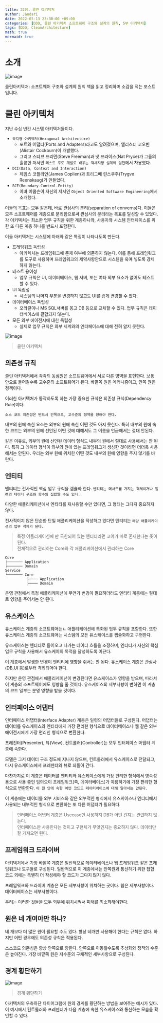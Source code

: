 ```yaml
---
title: 22장. 클린 아키텍처
author: Jandari
date: 2022-05-13 23:30:00 +09:00
categories: [DDD, 클린 아키텍처 소프트웨어 구조와 설계의 원칙, 5부 아키텍처]
tags: [DDD, CleanArchitecture]
math: true
mermaid: true
---
```


# 소개

![image](/assets/img/post/2022-05-14-PPPCleanArchitecture_ch22/1.jpg)

클린아키텍처: 소프트웨어 구조와 설계의 원칙 책을 읽고 정리하며 소감을 적는 포스트입니다.

# 클린 아키텍처

지난 수십 년간 시스템 아키텍처들이다.

* `육각형 아키텍처(Hexagonal Architecture)`
  * 포트와 어댑터(Ports and Adapters)라고도 알려졌으며, 앨리스터 코오빈(Alistair Cockburn)이 개발했다.
  * 그리고 스티브 프리먼(Steve Freeman)과 냇 프라이스(Nat Pryce)가 그들의 훌륭한 저서인 `테스트 주도 개발로 배우는 객체지향 설계와 실천`에서 차용했다.
* `DCI(Data, Context and Interaction)`
  * 제임스 코플리언(James Coplien)과 트리그베 린스쿠주(Trygve Reenskaug)가 만들었다.
* `BCE(Boundary-Control-Entity)`
  * 이바 야콥슨이 자신의 저서인 `Object Oriented Software Engineering`에서 소개했다.

이들의 목표는 모두 같은데, 바로 관심사의 분리(separation of converns)다. 이들은 모두 소프트웨어를 계층으로 분리함으로써 관심사의 분리라는 목표를 달성할 수 있었다. 각 아키텍처는 최소한 업무 규칙을 위한 계층하나와, 사용자와 시스템 인터페이스를 위한 또 다른 계층 하나를 반드시 포함한다.

이들 아키텍처는 시스템에 아래와 같은 특징이 나타나도록 만든다.

* 프레임워크 독립성
  * 아키텍처는 프레임워크에 존재 여부에 의존하지 않는다. 이를 통해 프레임워크를 도구로 사용하며 프레임워크의 제약사항안으로 시스템을 욱여 넣도록 강제하지 않는다.
* 테스트 용이성
  * 업무 규칙은 UI, 데이터베이스, 웹 서버, 또는 여타 외부 요소가 없어도 테스트 할 수 있다.
* UI 독립성
  * 시스템의 나머지 부분을 변경하지 않고도 UI를 쉽게 변경할 수 있다.
* 데이터베이스 독립성
  * 오라클이나 MS SQL서버를 몽고 DB 등으로 교체할 수 있다. 업무 규칙은 데이터베이스에 결합되지 않는다.
* 모든 외부 에이전시에 대한 독립성
  * 실제로 업무 규칙은 외부 세계와의 인터페이스에 대해 전혀 알지 못한다.

![image](/assets/img/post/2022-05-14-PPPCleanArchitecture_ch22/2.jpg)
> 클린 아키텍처

## 의존성 규칙

클린 아키텍처에서 각각의 동심원은 소프트웨어에서 서로 다른 영역을 표현한다. 보통 안으로 들어갈수록 고수준의 소프트웨어가 된다. 바깥쪽 원은 메커니즘이고, 안쪽 원은 정책이다.

이러한 아키텍처가 동작하도록 하는 가장 중요한 규칙은 의존성 규칙(Dependency Rule)이다.

`소스 코드 의존성은 반드시 안쪽으로, 고수준의 정책을 향해야 한다.`

내부의 원에 속한 요소는 외부의 원에 속한 어떤 것도 아지 못한다. 특히 내부의 원에 속한 코드는 외부의 원에 선언된 어떤 것에 대해서도 그 이름을 언급해서는 절대 안된다.

같은 이유로, 외부의 원에 선언된 데이터 형식도 내부의 원에서 절대로 사용해서는 안 된다. 특히 그 데이터 형식이 외부의 원에 있는 프레임워크가 생성한 것이라면 더더욱 사용해서는 안된다. 우리는 외부 원에 위치한 어떤 것도 내부의 원에 영향을 주지 않기를 바란다.

## 엔티티

엔티티는 전사적인 핵심 업무 규칙을 캡슐화 한다. `엔티티는 메서드를 가지는 객체이거나 일련의 데이터 구조와 함수의 집합일 수도 있다.`

다양한 애플리케이션에서 엔티티를 재사용할 수만 있다면, 그 형태는 그다지 중요하지 않다.

전사적이지 않은 단순한 단일 애플리케이션을 작성하고 있다면 엔티티는 `해당 애플리케이션의 업무 객체가 된다.`


> 특정 어플리케이션에 만 국한되어 있는 엔티티라면 코어가 따로 존재한다는 뜻이 된다. <br/>
> 전체적으로 관리하는 Core와 각 애플리케이션에서 관리하는 Core

```
Core
├─────── Application
├─────── Domain
Service
└─────── Core
          ├──── Application
          ├──── Domain
```

운영 관점에서 특정 애플리케이션에 무언가 변경이 필요하더라도 엔티티 계층에는 절대로 영향을 주어서는 안 된다.

## 유스케이스

유스케이스 계층의 소프트웨어는ㄴ 애플리케이션에 특화된 업무 규칙을 포함한다. 또한 유스케이스 계층의 소프트웨어는 시스템의 모든 유스케이스를 캡슐화하고 구현한다.

유스케이스는 엔티티로 들어오고 나가는 데이터 흐름을 조정하며, 엔티티가 자신의 핵심 업무 규칙을 사용해서 유스케이의 목적을 달성하도록 이끈다.

이 계층에서 발생한 변경이 엔티티에 영향을 줘서는 안 된다. 유스케이스 계층은 관심사(DB,UI 등)로부터 격리되어야 한다.

하지만 운영 관점에서 애플리케이션이 변경된다면 유스케이스가 영향을 받으며, 따라서 이 계층의 소프트웨어에도 영향을 줄 것이다. 유스케이스의 세부사항이 변하면 이 계층의 코드 일부는 분명 영향을 받을 것이다.

## 인터페이스 어댑터

인터페이스 어댑터(Interface Adapter) 계층은 일련의 어댑터들로 구성된다. 어댑터는 데이터를 유스케이스와 엔티티에게 가장 편리한 형식으로 데이터베이스나 웹 같은 외부 에이전시에게 가장 편리한 형식으로 변환한다.

프레진터(Presenter), 뷰(View), 컨트롤러(Controller)는 모두 인터페이스 어댑터 계층에 속한다.

모델은 그저 데이터 구조 정도에 지나지 않으며, 컨트롤러에서 유스케이스로 전달되고, 다시 유스케이스에서 프레젠터와 뷰로 되돌아 간다.

마찬가지로 이 계층은 데이터를 엔티티와 유스케이스에게 가장 편리한 형식에서 영속성용으로 사용 중인 임의으이 프레임워크(즉, 데이터베이스)가 이용하기에 가장 편리한 형식으로 변환한다. `이 원 안에 속한 어떤 코드도 데이터베이스에 대해 알아서는 안된다.`

이 계층에는 데이터를 외부 서비스와 같은 외부적인 형식에서 유스케이스나 엔티티에서 사용되는 내부적인 형식으로 변환하는 또 다른 어댑터가 필요하다.

> 인터페이스 어댑터 계층은 Usecase만 사용하지 DB가 어떤 건지는 관련하지 않는다. <br/>
> 인터페이스만 사용한다는 것이고 구현체가 무엇인지는 중요하지 않다. 데이터만 잘 가져오면 된다.

## 프레임워크 드라이버

아키텍처에서 가장 바깥쪽 계층은 일반적으로 데이터베이스나 웹 프레임워크 같은 프레임워크나 도구들로 구성된다. 일반적으로 이 계층에서는 안쪽원과 통신하기 위한 접합 코드 외에는 특별히 더 작성해야 할 코드가 그다지 많지 않다.

프레임워크와 드라이버 계층은 모든 세부사항이 위치하는 곳이다. 웹은 세부사항이다. 데이터베이스는 세부사항이다.

우리는 이러한 것들을 모두 외부에 위치시켜서 피해를 최소화해야한다.

## 원은 네 개여야만 하나?
네 개보다 더 많은 원이 필요할 수도 있다. 항상 네개만 사용해야 한다는 규칙은 없다. 하지만 어떤 경우에도 의존성 규칙은 적용된다.

소스코드 의존성은 항상 안쪽으로 향한다. 안쪽으로 이동할수도록 추상화와 정책의 수준은 높아진다. 가장 바깥쪽 원은 저수준의 구체적인 세부사항으로 구성된다.

## 경계 횡단하기

![image](/assets/img/post/2022-05-14-PPPCleanArchitecture_ch22/3.jpg)
> 경계 횡단하기

아키텍처의 우측하단 다이어그램에 원의 경계를 횡단하는 방법을 보여주는 예시가 있다. 이 예시에서 컨트롤러와 프레젠터가 다음 계층에 속한 유스케이스와 통신하는 모습을 확인할 수 있다.